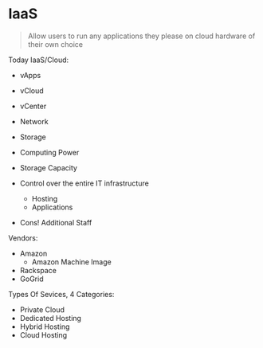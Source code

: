 # IaaS

> Allow users to run any applications they please on cloud hardware of their own choice

Today IaaS/Cloud:

- vApps
- vCloud
- vCenter
- Network
- Storage

- Computing Power
- Storage Capacity
- Control over the entire IT infrastructure
  - Hosting
  - Applications
- Cons! Additional Staff

Vendors:

- Amazon
  - Amazon Machine Image
- Rackspace
- GoGrid

Types Of Sevices, 4 Categories:

- Private Cloud
- Dedicated Hosting
- Hybrid Hosting
- Cloud Hosting
